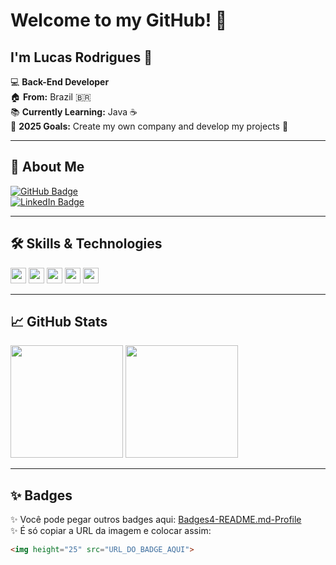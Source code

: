 # Welcome to my GitHub! 👋

## I'm Lucas Rodrigues 🚀

💻 **Back-End Developer**  
🏠 **From:** Brazil 🇧🇷  
📚 **Currently Learning:** Java ☕  
🎯 **2025 Goals:** Create my own company and develop my projects 🚀  

---

## 🚀 About Me

[![GitHub Badge](https://img.shields.io/badge/-GitHub-000?style=flat-square&logo=github&logoColor=white&link=https://github.com/lucasrodrigues117)](https://github.com/lucasrodrigues117)  
[![LinkedIn Badge](https://img.shields.io/badge/-LinkedIn-0077B5?style=flat-square&logo=linkedin&logoColor=white&link=LINK_LINKEDIN)](LINK_LINKEDIN)

---

## 🛠️ Skills & Technologies

<img height="25" src="https://img.shields.io/badge/Java-ED8B00?style=for-the-badge&logo=java&logoColor=white">  
<img height="25" src="https://img.shields.io/badge/JavaScript-F7DF1E?style=for-the-badge&logo=javascript&logoColor=black">  
<img height="25" src="https://img.shields.io/badge/Node.js-339933?style=for-the-badge&logo=nodedotjs&logoColor=white">  
<img height="25" src="https://img.shields.io/badge/HTML5-E34F26?style=for-the-badge&logo=html5&logoColor=white">  
<img height="25" src="https://img.shields.io/badge/CSS3-1572B6?style=for-the-badge&logo=css3&logoColor=white">  

<!-- Adicione mais badges conforme você for aprendendo -->

---

## 📈 GitHub Stats

<p align="left">
  <img height="180em" src="https://github-readme-stats.vercel.app/api?username=lucasrodrigues117&show_icons=true&theme=radical" />
  <img height="180em" src="https://github-readme-stats.vercel.app/api/top-langs/?username=lucasrodrigues117&layout=compact&theme=radical" />
</p>

---

## ✨ Badges

✨ Você pode pegar outros badges aqui: [Badges4-README.md-Profile](https://github.com/alexandresanlim/Badges4-README.md-Profile)  
✨ É só copiar a URL da imagem e colocar assim:

```html
<img height="25" src="URL_DO_BADGE_AQUI">
